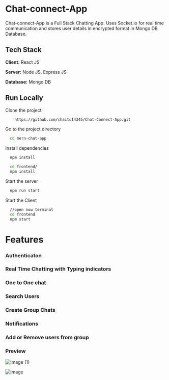 
# Chat-connect-App

Chat-connect-App is a Full Stack Chatting App.
Uses Socket.io for real time communication and stores user details in encrypted format in Mongo DB Database.
## Tech Stack

**Client:** React JS

**Server:** Node JS, Express JS

**Database:** Mongo DB

## Run Locally

Clone the project

```bash
    https://github.com/chaitu14345/Chat-Connect-App.git
```

Go to the project directory

```bash
  cd mern-chat-app
```

Install dependencies

```bash
  npm install
```

```bash
  cd frontend/
  npm install
```

Start the server

```bash
  npm run start
```
Start the Client

```bash
  //open now terminal
  cd frontend
  npm start
```

  
# Features

### Authenticaton
 
### Real Time Chatting with Typing indicators
 
### One to One chat
 
### Search Users
 
### Create Group Chats
 
### Notifications 
 
### Add or Remove users from group

### Preview
![image (1)](https://github.com/chaitu14345/Chat-Connect-App/assets/140838931/50659e29-6b51-4254-9c50-039b6e0fff58)

![image](https://github.com/chaitu14345/Chat-Connect-App/assets/140838931/78237131-6937-4e85-8a27-598b80418434)

  
